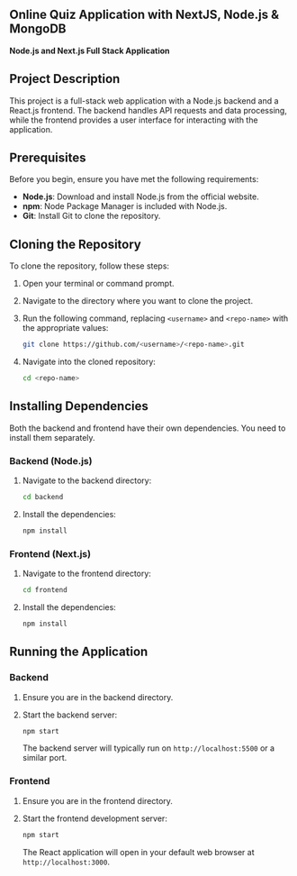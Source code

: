 ## Online Quiz Application with NextJS, Node.js & MongoDB

**Node.js and Next.js Full Stack Application**

## Project Description

This project is a full-stack web application with a Node.js backend and a React.js frontend. The backend handles API requests and data processing, while the frontend provides a user interface for interacting with the application.

## Prerequisites

Before you begin, ensure you have met the following requirements:

- **Node.js**: Download and install Node.js from the official website.
- **npm**: Node Package Manager is included with Node.js.
- **Git**: Install Git to clone the repository.

## Cloning the Repository

To clone the repository, follow these steps:

1. Open your terminal or command prompt.
2. Navigate to the directory where you want to clone the project.
3. Run the following command, replacing `<username>` and `<repo-name>` with the appropriate values:

   ```bash
   git clone https://github.com/<username>/<repo-name>.git
   ```

4. Navigate into the cloned repository:

   ```bash
   cd <repo-name>
   ```

## Installing Dependencies

Both the backend and frontend have their own dependencies. You need to install them separately.

### Backend (Node.js)

1. Navigate to the backend directory:

   ```bash
   cd backend
   ```

2. Install the dependencies:

   ```bash
   npm install
   ```

### Frontend (Next.js)

1. Navigate to the frontend directory:

   ```bash
   cd frontend
   ```

2. Install the dependencies:

   ```bash
   npm install
   ```

## Running the Application

### Backend

1. Ensure you are in the backend directory.
2. Start the backend server:

   ```bash
   npm start
   ```

   The backend server will typically run on `http://localhost:5500` or a similar port.

### Frontend

1. Ensure you are in the frontend directory.
2. Start the frontend development server:

   ```bash
   npm start
   ```

   The React application will open in your default web browser at `http://localhost:3000`.
